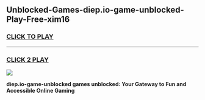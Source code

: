 
## Unblocked-Games-diep.io-game-unblocked-Play-Free-xim16
<h3>
<a href="https://premium76.site?title=diep.io-game-unblocked&ref=21A">CLICK TO PLAY</a></h3>
<hr>

<h3>
<a href="https://premium76.site?title=diep.io-game-unblocked&ref=21A">CLICK 2 PLAY</a>
  
</h3>

<a href="https://premium76.site?title=diep.io-game-unblocked&ref=21A"><img src="https://clearcache.store/games.png"></a>


**diep.io-game-unblocked games unblocked: Your Gateway to Fun and Accessible Online Gaming**

